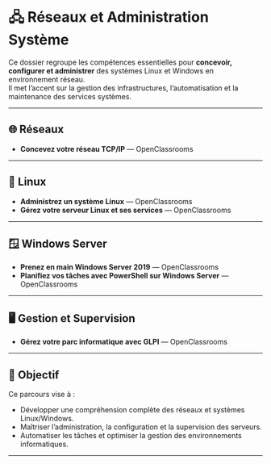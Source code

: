 # 🖧 Réseaux et Administration Système

Ce dossier regroupe les compétences essentielles pour **concevoir, configurer et administrer** des systèmes Linux et Windows en environnement réseau.  
Il met l’accent sur la gestion des infrastructures, l’automatisation et la maintenance des services systèmes.

---

## 🌐 Réseaux

- **Concevez votre réseau TCP/IP** — OpenClassrooms  

---

## 🐧 Linux

- **Administrez un système Linux** — OpenClassrooms  
- **Gérez votre serveur Linux et ses services** — OpenClassrooms  

---

## 🪟 Windows Server

- **Prenez en main Windows Server 2019** — OpenClassrooms  
- **Planifiez vos tâches avec PowerShell sur Windows Server** — OpenClassrooms  

---

## 🖥️ Gestion et Supervision

- **Gérez votre parc informatique avec GLPI** — OpenClassrooms  

---

## 🎯 Objectif

Ce parcours vise à :
- Développer une compréhension complète des réseaux et systèmes Linux/Windows.  
- Maîtriser l’administration, la configuration et la supervision des serveurs.  
- Automatiser les tâches et optimiser la gestion des environnements informatiques.

---


